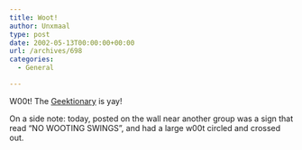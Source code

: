 ```yaml
---
title: Woot!
author: Unxmaal
type: post
date: 2002-05-13T00:00:00+00:00
url: /archives/698
categories:
  - General

---
```

W00t! The [Geektionary][1] is yay!

On a side note: today, posted on the wall near another group was a sign that read &#8220;NO WOOTING SWINGS&#8221;, and had a large w00t circled and crossed out.

 [1]: http://www.dfitzpat.com/other/geektionary/